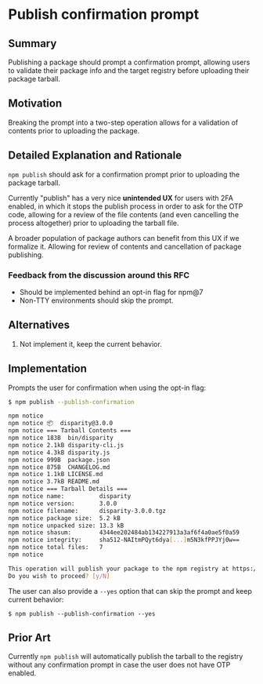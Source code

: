 # Publish confirmation prompt

## Summary

Publishing a package should prompt a confirmation prompt, allowing users to validate their package info and the target registry before uploading their package tarball.

## Motivation

Breaking the prompt into a two-step operation allows for a validation of contents prior to uploading the package.

## Detailed Explanation and Rationale

`npm publish` should ask for a confirmation prompt prior to uploading the package tarball.

Currently "publish" has a very nice **unintended UX** for users with 2FA enabled, in which it stops the publish process in order to ask for the OTP code, allowing for a review of the file contents (and even cancelling the process altogether) prior to uploading the tarball file.

A broader population of package authors can benefit from this UX if we formalize it. Allowing for review of contents and cancellation of package publishing.

### Feedback from the discussion around this RFC

- Should be implemented behind an opt-in flag for npm@7
- Non-TTY environments should skip the prompt.

## Alternatives

1. Not implement it, keep the current behavior.

## Implementation

Prompts the user for confirmation when using the opt-in flag:

```sh
$ npm publish --publish-confirmation

npm notice
npm notice 📦  disparity@3.0.0
npm notice === Tarball Contents ===
npm notice 183B  bin/disparity
npm notice 2.1kB disparity-cli.js
npm notice 4.3kB disparity.js
npm notice 999B  package.json
npm notice 875B  CHANGELOG.md
npm notice 1.1kB LICENSE.md
npm notice 3.7kB README.md
npm notice === Tarball Details ===
npm notice name:          disparity
npm notice version:       3.0.0
npm notice filename:      disparity-3.0.0.tgz
npm notice package size:  5.2 kB
npm notice unpacked size: 13.3 kB
npm notice shasum:        4344ee202484ab134227913a3af6f4a0ae5f0a59
npm notice integrity:     sha512-NAItmPQyt6dya[...]m5N3kfPPJYj0w==
npm notice total files:   7
npm notice

This operation will publish your package to the npm registry at https://registry.npmjs.org.
Do you wish to proceed? [y/N]
```

The user can also provide a `--yes` option that can skip the prompt and keep current behavior:

```
$ npm publish --publish-confirmation --yes
```

## Prior Art

Currently `npm publish` will automatically publish the tarball to the registry without any confirmation prompt in case the user does not have OTP enabled.
